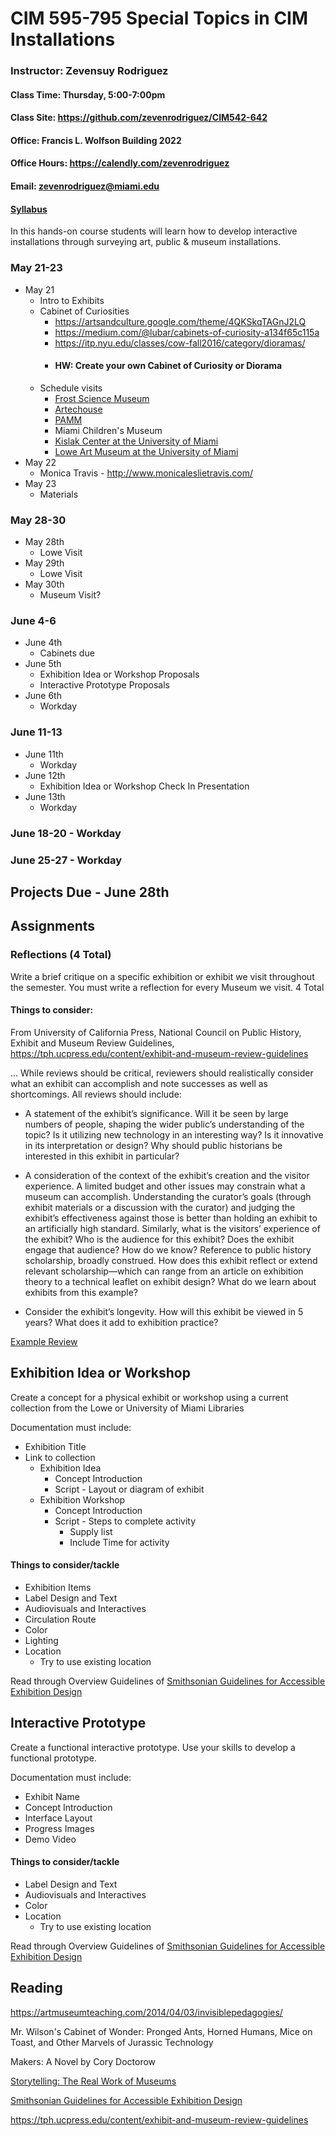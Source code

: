 # CIM 595-795 Special Topics in CIM Installations

### Instructor: Zevensuy Rodriguez
#### Class Time: Thursday, 5:00-7:00pm
#### Class Site: https://github.com/zevenrodriguez/CIM542-642
#### Office: Francis L. Wolfson Building 2022
#### Office Hours: https://calendly.com/zevenrodriguez
#### Email: zevenrodriguez@miami.edu
#### [Syllabus](CIM595-795-SpecialTopicsInCIM-Installations.pdf)

In this hands-on course students will learn how to develop interactive installations through surveying art, public & museum installations.


### May 21-23

* May 21
  * Intro to Exhibits
  * Cabinet of Curiosities
    * https://artsandculture.google.com/theme/4QKSkqTAGnJ2LQ
    * https://medium.com/@lubar/cabinets-of-curiosity-a134f65c115a
    * https://itp.nyu.edu/classes/cow-fall2016/category/dioramas/
    * #### HW: Create your own Cabinet of Curiosity or Diorama
  * Schedule visits
    * [Frost Science Museum](https://www.frostscience.org/)
    * [Artechouse](https://www.artechouse.com/)
    * [PAMM](https://www.pamm.org/)
    * Miami Children's Museum
    * [Kislak Center at the University of Miami](https://www.library.miami.edu/kislak-center/)
    * [Lowe Art Museum at the University of Miami](https://www.lowe.miami.edu/)
* May 22
  * Monica Travis - http://www.monicaleslietravis.com/
* May 23
  * Materials

### May 28-30
* May 28th
  * Lowe Visit
* May 29th
  * Lowe Visit
* May 30th
  * Museum Visit?

### June 4-6
* June 4th
  * Cabinets due
* June 5th
  * Exhibition Idea or Workshop Proposals
  * Interactive Prototype Proposals
* June 6th
  * Workday

### June 11-13
* June 11th
  * Workday
* June 12th
  * Exhibition Idea or Workshop Check In Presentation
* June 13th
  * Workday

### June 18-20 - Workday
### June 25-27 - Workday
## Projects Due - June 28th

## Assignments

### Reflections (4 Total)
Write a brief critique on a specific exhibition or exhibit we visit throughout the semester. You must write a reflection for every Museum we visit. 4 Total

#### Things to consider:

From University of California Press, National Council on Public History, Exhibit and Museum Review Guidelines, https://tph.ucpress.edu/content/exhibit-and-museum-review-guidelines

... While reviews should be critical, reviewers should realistically consider what an exhibit can accomplish and note successes as well as shortcomings. All reviews should include:

* A statement of the exhibit’s significance. Will it be seen by large numbers of people, shaping the wider public’s understanding of the topic? Is it utilizing new technology in an interesting way? Is it innovative in its interpretation or design? Why should public historians be interested in this exhibit in particular?

* A consideration of the context of the exhibit’s creation and the visitor experience. A limited budget and other issues may constrain what a museum can accomplish. Understanding the curator’s goals (through exhibit materials or a discussion with the curator) and judging the exhibit’s effectiveness against those is better than holding an exhibit to an artificially high standard. Similarly, what is the visitors’ experience of the exhibit? Who is the audience for this exhibit? Does the exhibit engage that audience? How do we know?
Reference to public history scholarship, broadly construed. How does this exhibit reflect or extend relevant scholarship—which can range from an article on exhibition theory to a technical leaflet on exhibit design? What do we learn about exhibits from this example?

* Consider the exhibit’s longevity. How will this exhibit be viewed in 5 years? What does it add to exhibition practice?

[Example Review](https://github.com/zevenrodriguez/oddgui/blob/master/2018-09-09-interpretive-exhibits-assignment-1.md)

## Exhibition Idea or Workshop
Create a concept for a physical exhibit or workshop using a current collection from the Lowe or University of Miami Libraries

Documentation must include:

* Exhibition Title
* Link to collection
  * Exhibition Idea
    * Concept Introduction
    * Script - Layout or diagram of exhibit
  * Exhibition Workshop
    * Concept Introduction
    * Script - Steps to complete activity
      * Supply list
      * Include Time for activity

#### Things to consider/tackle
* Exhibition Items
* Label Design and Text
* Audiovisuals and Interactives
* Circulation Route
* Color
* Lighting
* Location
  * Try to use existing location

Read through Overview Guidelines of [Smithsonian Guidelines for Accessible Exhibition Design](https://www.si.edu/Accessibility/SGAED)

## Interactive Prototype
Create a functional interactive prototype. Use your skills to develop a functional prototype.

Documentation must include:
* Exhibit Name
* Concept Introduction
* Interface Layout
* Progress Images
* Demo Video

#### Things to consider/tackle
* Label Design and Text
* Audiovisuals and Interactives
* Color
* Location
  * Try to use existing location

Read through Overview Guidelines of [Smithsonian Guidelines for Accessible Exhibition Design](https://www.si.edu/Accessibility/SGAED)


## Reading

https://artmuseumteaching.com/2014/04/03/invisiblepedagogies/

Mr. Wilson's Cabinet of Wonder: Pronged Ants, Horned Humans, Mice on Toast, and Other Marvels of Jurassic Technology

Makers: A Novel by Cory Doctorow

[Storytelling: The Real Work of Museums](https://www.academia.edu/11058356/Storytelling_The_Real_Work_of_Museums?source=swp_share)

[Smithsonian Guidelines for Accessible Exhibition Design](https://www.si.edu/Accessibility/SGAED)

https://tph.ucpress.edu/content/exhibit-and-museum-review-guidelines
